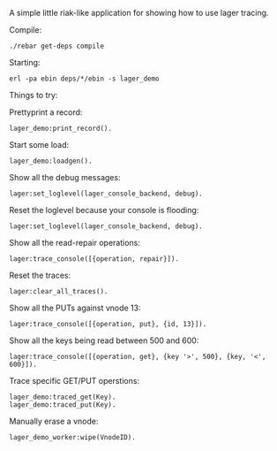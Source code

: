 A simple little riak-like application for showing how to use lager tracing.

Compile:

    ./rebar get-deps compile

Starting:

    erl -pa ebin deps/*/ebin -s lager_demo

Things to try:

Prettyprint a record:

    lager_demo:print_record().

Start some load:

    lager_demo:loadgen().

Show all the debug messages:

    lager:set_loglevel(lager_console_backend, debug).

Reset the loglevel because your console is flooding:

    lager:set_loglevel(lager_console_backend, debug).

Show all the read-repair operations:

    lager:trace_console([{operation, repair}]).

Reset the traces:

    lager:clear_all_traces().

Show all the PUTs against vnode 13:

    lager:trace_console([{operation, put}, {id, 13}]).

Show all the keys being read between 500 and 600:

    lager:trace_console([{operation, get}, {key '>', 500}, {key, '<', 600}]).

Trace specific GET/PUT operstions:

    lager_demo:traced_get(Key).
    lager_demo:traced_put(Key).

Manually erase a vnode:

    lager_demo_worker:wipe(VnodeID).

